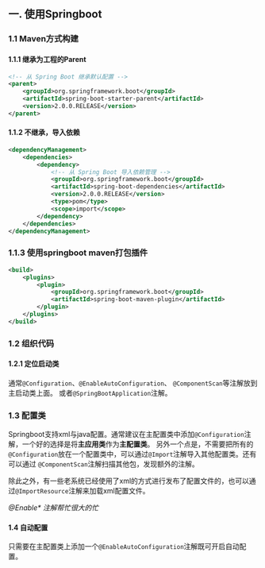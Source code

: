 
## 一. 使用Springboot

### 1.1 Maven方式构建
#### 1.1.1 继承为工程的Parent
```xml
<!-- 从 Spring Boot 继承默认配置 -->
<parent>
    <groupId>org.springframework.boot</groupId>
    <artifactId>spring-boot-starter-parent</artifactId>
    <version>2.0.0.RELEASE</version>
</parent>
```

#### 1.1.2 不继承，导入依赖
```xml
<dependencyManagement>
    <dependencies>
        <dependency>
            <!-- 从 Spring Boot 导入依赖管理 -->
            <groupId>org.springframework.boot</groupId>
            <artifactId>spring-boot-dependencies</artifactId>
            <version>2.0.0.RELEASE</version>
            <type>pom</type>
            <scope>import</scope>
        </dependency>
    </dependencies>
</dependencyManagement>
```

### 1.1.3 使用springboot maven打包插件
```xml
<build>
    <plugins>
        <plugin>
            <groupId>org.springframework.boot</groupId>
            <artifactId>spring-boot-maven-plugin</artifactId>
        </plugin>
    </plugins>
</build>
```

### 1.2 组织代码
#### 1.2.1 定位启动类
通常`@Configuration`、`@EnableAutoConfiguration`、 `@ComponentScan`等注解放到主启动类上面。
或者`@SpringBootApplication`注解。

### 1.3 配置类
Springboot支持xml与java配置。通常建议在主配置类中添加`@Configuration`注解，一个好的选择是将**主应用类**作为**主配置类**。
另外一个点是，不需要把所有的`@Configuration`放在一个配置类中，可以通过`@Import`注解导入其他配置类。还有可以通过
`@ComponentScan`注解扫描其他包，发现额外的注解。

除此之外，有一些老系统已经使用了xml的方式进行发布了配置文件的，也可以通过`@ImportResource`注解来加载xml配置文件。


*@Enable\* 注解帮忙很大的忙*

#### 1.4 自动配置
只需要在主配置类上添加一个`@EnableAutoConfiguration`注解既可开启自动配置。
